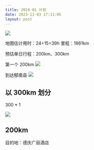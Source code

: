 ```yaml
---
title: 2024-01 计划
date: 2023-11-03 17:11:05
layout: post
---
```

![](image-20241119221924662.png)

地图估计用时：24+15=39h
里程：1861km

预估单日行程：200km、300km

第一个 200km
![](image-20241119222622861.png)

到达郁南县
![](image-20241119222747281.png)

## 以 300km 划分

300 * 1

![](image-20241119223050276.png)

## 200km

目的地：德庆广丽酒店